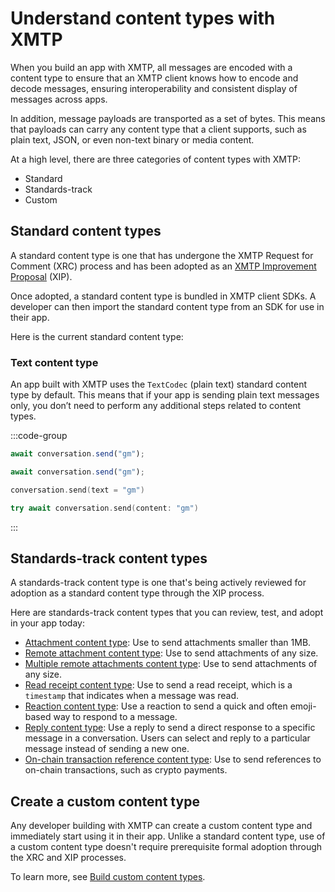 # Understand content types with XMTP

When you build an app with XMTP, all messages are encoded with a content type to ensure that an XMTP client knows how to encode and decode messages, ensuring interoperability and consistent display of messages across apps.

In addition, message payloads are transported as a set of bytes. This means that payloads can carry any content type that a client supports, such as plain text, JSON, or even non-text binary or media content.

At a high level, there are three categories of content types with XMTP:

- Standard
- Standards-track
- Custom

## Standard content types

A standard content type is one that has undergone the XMTP Request for Comment (XRC) process and has been adopted as an [XMTP Improvement Proposal](https://github.com/xmtp/XIPs#readme) (XIP).

Once adopted, a standard content type is bundled in XMTP client SDKs. A developer can then import the standard content type from an SDK for use in their app.

Here is the current standard content type:

### Text content type

An app built with XMTP uses the `TextCodec` (plain text) standard content type by default. This means that if your app is sending plain text messages only, you don’t need to perform any additional steps related to content types.

:::code-group

```jsx [Browser]
await conversation.send("gm");
```

```jsx [React Native]
await conversation.send("gm");
```

```kotlin [Kotlin]
conversation.send(text = "gm")
```

```swift [Swift]
try await conversation.send(content: "gm")
```

:::

## Standards-track content types

A standards-track content type is one that's being actively reviewed for adoption as a standard content type through the XIP process.

Here are standards-track content types that you can review, test, and adopt in your app today:

- [Attachment content type](/inboxes/content-types/attachments/#support-attachments-smaller-than-1mb): Use to send attachments smaller than 1MB.
- [Remote attachment content type](/inboxes/content-types/attachments#support-remote-attachments-of-any-size): Use to send attachments of any size.
- [Multiple remote attachments content type](/inboxes/content-types/attachments#support-multiple-remote-attachments-of-any-size): Use to send attachments of any size.
- [Read receipt content type](/inboxes/content-types/read-receipts): Use to send a read receipt, which is a `timestamp` that indicates when a message was read. 
- [Reaction content type](/inboxes/content-types/reactions): Use a reaction to send a quick and often emoji-based way to respond to a message. 
- [Reply content type](/inboxes/content-types/replies): Use a reply to send a direct response to a specific message in a conversation. Users can select and reply to a particular message instead of sending a new one.
- [On-chain transaction reference content type](/inboxes/content-types/transaction-refs): Use to send references to on-chain transactions, such as crypto payments.

## Create a custom content type

Any developer building with XMTP can create a custom content type and immediately start using it in their app. Unlike a standard content type, use of a custom content type doesn't require prerequisite formal adoption through the XRC and XIP processes.

To learn more, see [Build custom content types](/inboxes/content-types/custom).